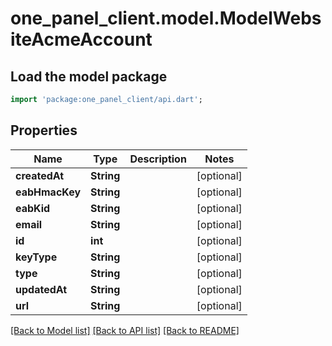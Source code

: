 # one_panel_client.model.ModelWebsiteAcmeAccount

## Load the model package
```dart
import 'package:one_panel_client/api.dart';
```

## Properties
Name | Type | Description | Notes
------------ | ------------- | ------------- | -------------
**createdAt** | **String** |  | [optional] 
**eabHmacKey** | **String** |  | [optional] 
**eabKid** | **String** |  | [optional] 
**email** | **String** |  | [optional] 
**id** | **int** |  | [optional] 
**keyType** | **String** |  | [optional] 
**type** | **String** |  | [optional] 
**updatedAt** | **String** |  | [optional] 
**url** | **String** |  | [optional] 

[[Back to Model list]](../README.md#documentation-for-models) [[Back to API list]](../README.md#documentation-for-api-endpoints) [[Back to README]](../README.md)


